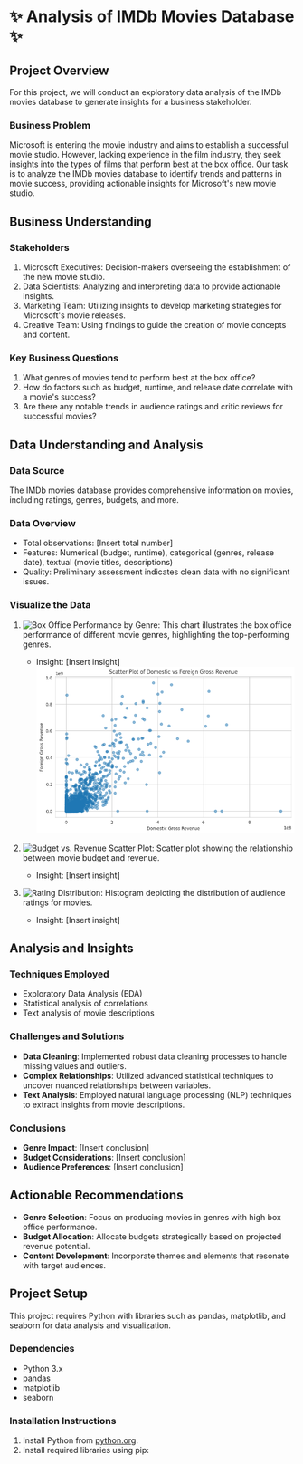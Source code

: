 # ✨ Analysis of IMDb Movies Database ✨

## Project Overview

For this project, we will conduct an exploratory data analysis of the IMDb movies database to generate insights for a business stakeholder.

### Business Problem

Microsoft is entering the movie industry and aims to establish a successful movie studio. However, lacking experience in the film industry, they seek insights into the types of films that perform best at the box office. Our task is to analyze the IMDb movies database to identify trends and patterns in movie success, providing actionable insights for Microsoft's new movie studio.

## Business Understanding

### Stakeholders

1. Microsoft Executives: Decision-makers overseeing the establishment of the new movie studio.
2. Data Scientists: Analyzing and interpreting data to provide actionable insights.
3. Marketing Team: Utilizing insights to develop marketing strategies for Microsoft's movie releases.
4. Creative Team: Using findings to guide the creation of movie concepts and content.

### Key Business Questions

1. What genres of movies tend to perform best at the box office?
2. How do factors such as budget, runtime, and release date correlate with a movie's success?
3. Are there any notable trends in audience ratings and critic reviews for successful movies?

## Data Understanding and Analysis

### Data Source

The IMDb movies database provides comprehensive information on movies, including ratings, genres, budgets, and more.

### Data Overview

- Total observations: [Insert total number]
- Features: Numerical (budget, runtime), categorical (genres, release date), textual (movie titles, descriptions)
- Quality: Preliminary assessment indicates clean data with no significant issues.

### Visualize the Data

1. ![Box Office Performance by Genre](insert_link): This chart illustrates the box office performance of different movie genres, highlighting the top-performing genres.
   - Insight: [Insert insight]
   ![alt text](image.png)

2. ![Budget vs. Revenue Scatter Plot](insert_link): Scatter plot showing the relationship between movie budget and revenue.
   - Insight: [Insert insight]

3. ![Rating Distribution](insert_link): Histogram depicting the distribution of audience ratings for movies.
   - Insight: [Insert insight]

## Analysis and Insights

### Techniques Employed

- Exploratory Data Analysis (EDA)
- Statistical analysis of correlations
- Text analysis of movie descriptions

### Challenges and Solutions

- **Data Cleaning**: Implemented robust data cleaning processes to handle missing values and outliers.
- **Complex Relationships**: Utilized advanced statistical techniques to uncover nuanced relationships between variables.
- **Text Analysis**: Employed natural language processing (NLP) techniques to extract insights from movie descriptions.

### Conclusions

- **Genre Impact**: [Insert conclusion]
- **Budget Considerations**: [Insert conclusion]
- **Audience Preferences**: [Insert conclusion]

## Actionable Recommendations

- **Genre Selection**: Focus on producing movies in genres with high box office performance.
- **Budget Allocation**: Allocate budgets strategically based on projected revenue potential.
- **Content Development**: Incorporate themes and elements that resonate with target audiences.

## Project Setup

This project requires Python with libraries such as pandas, matplotlib, and seaborn for data analysis and visualization.

### Dependencies

- Python 3.x
- pandas
- matplotlib
- seaborn

### Installation Instructions

1. Install Python from [python.org](https://www.python.org/).
2. Install required libraries using pip:

